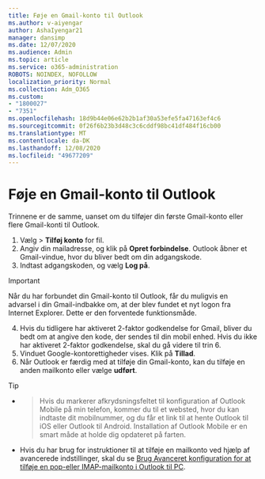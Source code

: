 ```yaml
---
title: Føje en Gmail-konto til Outlook
ms.author: v-aiyengar
author: AshaIyengar21
manager: dansimp
ms.date: 12/07/2020
ms.audience: Admin
ms.topic: article
ms.service: o365-administration
ROBOTS: NOINDEX, NOFOLLOW
localization_priority: Normal
ms.collection: Adm_O365
ms.custom:
- "1800027"
- "7351"
ms.openlocfilehash: 18d9b44e06e62b2b1af30a53efe5fa47163ef4c6
ms.sourcegitcommit: 0f26f6b23b3d48c3c6cddf98bc41df484f16cb00
ms.translationtype: MT
ms.contentlocale: da-DK
ms.lasthandoff: 12/08/2020
ms.locfileid: "49677209"
---
```

# <a name="add-a-gmail-account-to-outlook"></a>Føje en Gmail-konto til Outlook

Trinnene er de samme, uanset om du tilføjer din første Gmail-konto eller flere Gmail-konti til Outlook.

1. Vælg   >  **Tilføj konto** for fil.
1. Angiv din mailadresse, og klik på **Opret forbindelse**. Outlook åbner et Gmail-vindue, hvor du bliver bedt om din adgangskode. 
1. Indtast adgangskoden, og vælg **Log på**.
> [!IMPORTANT]
> Når du har forbundet din Gmail-konto til Outlook, får du muligvis en advarsel i din Gmail-indbakke om, at der blev fundet et nyt logon fra Internet Explorer. Dette er den forventede funktionsmåde.
4. Hvis du tidligere har aktiveret 2-faktor godkendelse for Gmail, bliver du bedt om at angive den kode, der sendes til din mobil enhed. Hvis du ikke har aktiveret 2-faktor godkendelse, skal du gå videre til trin 6.
1. Vinduet Google-kontorettigheder vises. Klik på **Tillad**.
1. Når Outlook er færdig med at tilføje din Gmail-konto, kan du tilføje en anden mailkonto eller vælge **udført**.
> [!TIP]
- > Hvis du markerer afkrydsningsfeltet til konfiguration af Outlook Mobile på min telefon, kommer du til et websted, hvor du kan indtaste dit mobilnummer, og du får et link til at hente Outlook til iOS eller Outlook til Android. Installation af Outlook Mobile er en smart måde at holde dig opdateret på farten.
- Hvis du har brug for instruktioner til at tilføje en mailkonto ved hjælp af avancerede indstillinger, skal du se [Brug Avanceret konfiguration for at tilføje en pop-eller IMAP-mailkonto i Outlook til PC](https://support.microsoft.com/office/change-or-update-email-account-settings-in-outlook-for-windows-560a9065-3c3a-4ec5-a24f-cdb9a8d622a2#bkmk_advanced).

